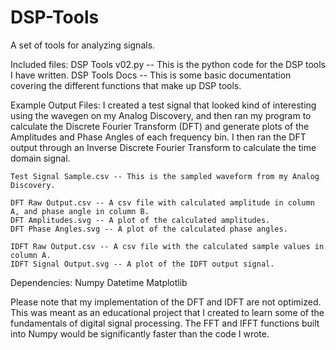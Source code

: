 # DSP-Tools
A set of tools for analyzing signals.

Included files:
  DSP Tools v02.py -- This is the python code for the DSP tools I have written. 
  DSP Tools Docs -- This is some basic documentation covering the different functions that make up DSP tools.

  Example Output Files:
    I created a test signal that looked kind of interesting using the wavegen on my Analog Discovery,
    and then ran my program to calculate the Discrete Fourier Transform (DFT) and generate plots of the
    Amplitudes and Phase Angles of each frequency bin. I then ran the DFT output through an Inverse Discrete
    Fourier Transform to calculate the time domain signal.

    Test Signal Sample.csv -- This is the sampled waveform from my Analog Discovery.
    
    DFT Raw Output.csv -- A csv file with calculated amplitude in column A, and phase angle in column B.
    DFT Amplitudes.svg -- A plot of the calculated amplitudes.
    DFT Phase Angles.svg -- A plot of the calculated phase angles.

    IDFT Raw Output.csv -- A csv file with the calculated sample values in column A.
    IDFT Signal Output.svg -- A plot of the IDFT output signal.

Dependencies:
  Numpy
  Datetime
  Matplotlib

Please note that my implementation of the DFT and IDFT are not optimized. This was meant as an educational
project that I created to learn some of the fundamentals of digital signal processing. The FFT and IFFT functions
built into Numpy would be significantly faster than the code I wrote.
    
